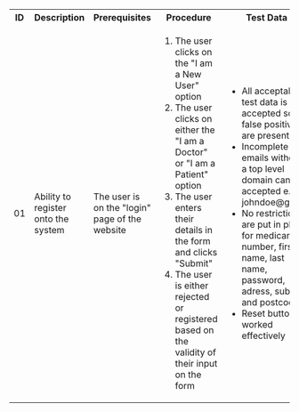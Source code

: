 <table>
  <tbody>
    <tr>
      <th>ID</th>
      <th>Description</th>
      <th>Prerequisites</th>
      <th>Procedure</th>
      <th>Test Data</th>
      <th>Pass/Fail</th>
      <th>Notes</th>
    </tr>
    <tr>
      <td>01</td>
      <td>Ability to register onto the system</td>
      <td>The user is on the "login" page of the website</td>
      <td>
        <ol>
            <li>The user clicks on the "I am a New User" option</li>
            <li>The user clicks on either the "I am a Doctor" or "I am a Patient" option</li>
            <li>The user enters their details in the form and clicks "Submit"</li>
            <li>The user is either rejected or registered based on the validity of their input on the form</li>
        </ol>
      </td>
      <td>
        <ul>
            <li>All acceptable test data is accepted so no false positives are present</li>
            <li>Incomplete emails without a top level domain can be accepted e.g. johndoe@gmail</li>
            <li>No restrictions are put in place for medicare number, first name, last name, password, adress, suburb, and postcode</li>
            <li>Reset button worked effectively</li>
        </ul>
      </td>
      <td>
        <ul>
            <li> - [x] System does not reject acceptable user input</li>
            <li> - [ ] Once submitting, system is able to store user information </li>
            <li> - [ ] System was able to reject submission with invalid information </li>
        </ul>
      </td>
      <td>After submitting, I repeatedly into an error stating "A database operation failed while processing the request." I tried a few things to fix it but was unable to come up with a solution.</td>
    </tr>
  </tbody>
</table>
